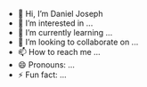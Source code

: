 - 👋 Hi, I’m Daniel Joseph
- 👀 I’m interested in ...
- 🌱 I’m currently learning ...
- 💞️ I’m looking to collaborate on ...
- 📫 How to reach me ...
- 😄 Pronouns: ...
- ⚡ Fun fact: ...

<!---
Dani11j/Dani11j is a ✨ special ✨ repository because its `README.md` (this file) appears on your GitHub profile.
You can click the Preview link to take a look at your changes.
--->
